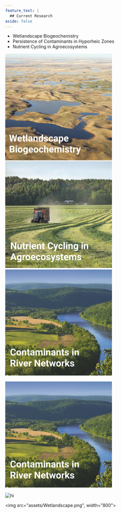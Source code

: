 ```yaml
---
feature_text: |
  ## Current Research
aside: false
---
```


* Wetlandscape Biogeochemistry
* Persistence of Contaminants in Hyporheic Zones
* Nutrient Cycling in Agroecosystems



![wetlandscape](assets/Wetlandscape.png)
![agroecosystems](assets/Agroecosystem.png)
![riverhypo](assets/RiverCont.png)


[![Foo](assets/RiverCont.png)](publications.md)



<img src="assets/RiverCont.jpg" alt="hi" class="inline"/>

<img src="assets/Wetlandscape.png", width="800">
